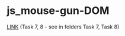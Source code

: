 # js_mouse-gun-DOM
 [LINK](https://dsrtf0x-git.github.io/js_mouse-gun-DOM/) (Task 7, 8 - see in folders Task 7, Task 8)

